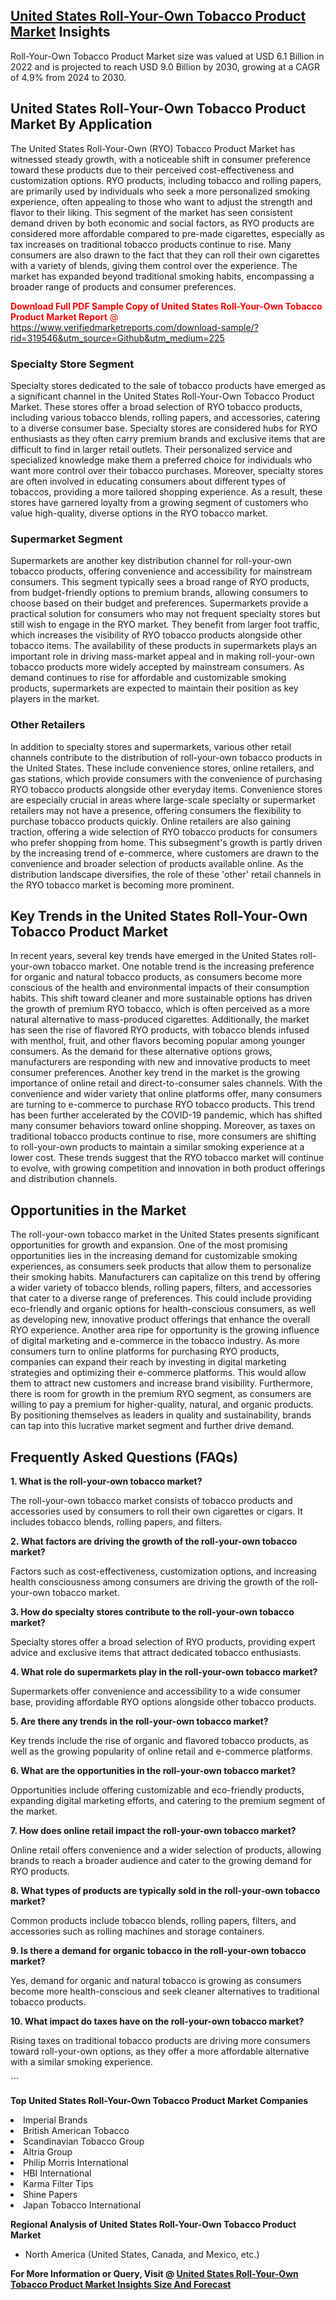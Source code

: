 <h2><a href="https://www.verifiedmarketreports.com/download-sample/?rid=319546&amp;utm_source=Github&amp;utm_medium=225" target="_blank">United States Roll-Your-Own Tobacco Product Market</a> Insights</h2><p>Roll-Your-Own Tobacco Product Market size was valued at USD 6.1 Billion in 2022 and is projected to reach USD 9.0 Billion by 2030, growing at a CAGR of 4.9% from 2024 to 2030.</p><p> <h2>United States Roll-Your-Own Tobacco Product Market By Application</h2> <p>The United States Roll-Your-Own (RYO) Tobacco Product Market has witnessed steady growth, with a noticeable shift in consumer preference toward these products due to their perceived cost-effectiveness and customization options. RYO products, including tobacco and rolling papers, are primarily used by individuals who seek a more personalized smoking experience, often appealing to those who want to adjust the strength and flavor to their liking. This segment of the market has seen consistent demand driven by both economic and social factors, as RYO products are considered more affordable compared to pre-made cigarettes, especially as tax increases on traditional tobacco products continue to rise. Many consumers are also drawn to the fact that they can roll their own cigarettes with a variety of blends, giving them control over the experience. The market has expanded beyond traditional smoking habits, encompassing a broader range of products and consumer preferences. <p><span class=""><span style="color: #ff0000;"><strong>Download Full PDF Sample Copy of United States Roll-Your-Own Tobacco Product Market Report</strong> @ </span><a href="https://www.verifiedmarketreports.com/download-sample/?rid=319546&amp;utm_source=Github&amp;utm_medium=225" target="_blank">https://www.verifiedmarketreports.com/download-sample/?rid=319546&amp;utm_source=Github&amp;utm_medium=225</a></span></p></p> <h3>Specialty Store Segment</h3> <p>Specialty stores dedicated to the sale of tobacco products have emerged as a significant channel in the United States Roll-Your-Own Tobacco Product Market. These stores offer a broad selection of RYO tobacco products, including various tobacco blends, rolling papers, and accessories, catering to a diverse consumer base. Specialty stores are considered hubs for RYO enthusiasts as they often carry premium brands and exclusive items that are difficult to find in larger retail outlets. Their personalized service and specialized knowledge make them a preferred choice for individuals who want more control over their tobacco purchases. Moreover, specialty stores are often involved in educating consumers about different types of tobaccos, providing a more tailored shopping experience. As a result, these stores have garnered loyalty from a growing segment of customers who value high-quality, diverse options in the RYO tobacco market. <h3>Supermarket Segment</h3> <p>Supermarkets are another key distribution channel for roll-your-own tobacco products, offering convenience and accessibility for mainstream consumers. This segment typically sees a broad range of RYO products, from budget-friendly options to premium brands, allowing consumers to choose based on their budget and preferences. Supermarkets provide a practical solution for consumers who may not frequent specialty stores but still wish to engage in the RYO market. They benefit from larger foot traffic, which increases the visibility of RYO tobacco products alongside other tobacco items. The availability of these products in supermarkets plays an important role in driving mass-market appeal and in making roll-your-own tobacco products more widely accepted by mainstream consumers. As demand continues to rise for affordable and customizable smoking products, supermarkets are expected to maintain their position as key players in the market. <h3>Other Retailers</h3> <p>In addition to specialty stores and supermarkets, various other retail channels contribute to the distribution of roll-your-own tobacco products in the United States. These include convenience stores, online retailers, and gas stations, which provide consumers with the convenience of purchasing RYO tobacco products alongside other everyday items. Convenience stores are especially crucial in areas where large-scale specialty or supermarket retailers may not have a presence, offering consumers the flexibility to purchase tobacco products quickly. Online retailers are also gaining traction, offering a wide selection of RYO tobacco products for consumers who prefer shopping from home. This subsegment's growth is partly driven by the increasing trend of e-commerce, where customers are drawn to the convenience and broader selection of products available online. As the distribution landscape diversifies, the role of these 'other' retail channels in the RYO tobacco market is becoming more prominent. <h2>Key Trends in the United States Roll-Your-Own Tobacco Product Market</h2> <p>In recent years, several key trends have emerged in the United States roll-your-own tobacco market. One notable trend is the increasing preference for organic and natural tobacco products, as consumers become more conscious of the health and environmental impacts of their consumption habits. This shift toward cleaner and more sustainable options has driven the growth of premium RYO tobacco, which is often perceived as a more natural alternative to mass-produced cigarettes. Additionally, the market has seen the rise of flavored RYO products, with tobacco blends infused with menthol, fruit, and other flavors becoming popular among younger consumers. As the demand for these alternative options grows, manufacturers are responding with new and innovative products to meet consumer preferences. Another key trend in the market is the growing importance of online retail and direct-to-consumer sales channels. With the convenience and wider variety that online platforms offer, many consumers are turning to e-commerce to purchase RYO tobacco products. This trend has been further accelerated by the COVID-19 pandemic, which has shifted many consumer behaviors toward online shopping. Moreover, as taxes on traditional tobacco products continue to rise, more consumers are shifting to roll-your-own products to maintain a similar smoking experience at a lower cost. These trends suggest that the RYO tobacco market will continue to evolve, with growing competition and innovation in both product offerings and distribution channels. <h2>Opportunities in the Market</h2> <p>The roll-your-own tobacco market in the United States presents significant opportunities for growth and expansion. One of the most promising opportunities lies in the increasing demand for customizable smoking experiences, as consumers seek products that allow them to personalize their smoking habits. Manufacturers can capitalize on this trend by offering a wider variety of tobacco blends, rolling papers, filters, and accessories that cater to a diverse range of preferences. This could include providing eco-friendly and organic options for health-conscious consumers, as well as developing new, innovative product offerings that enhance the overall RYO experience. Another area ripe for opportunity is the growing influence of digital marketing and e-commerce in the tobacco industry. As more consumers turn to online platforms for purchasing RYO products, companies can expand their reach by investing in digital marketing strategies and optimizing their e-commerce platforms. This would allow them to attract new customers and increase brand visibility. Furthermore, there is room for growth in the premium RYO segment, as consumers are willing to pay a premium for higher-quality, natural, and organic products. By positioning themselves as leaders in quality and sustainability, brands can tap into this lucrative market segment and further drive demand. <h2>Frequently Asked Questions (FAQs)</h2> <p><strong>1. What is the roll-your-own tobacco market?</strong></p> <p>The roll-your-own tobacco market consists of tobacco products and accessories used by consumers to roll their own cigarettes or cigars. It includes tobacco blends, rolling papers, and filters.</p> <p><strong>2. What factors are driving the growth of the roll-your-own tobacco market?</strong></p> <p>Factors such as cost-effectiveness, customization options, and increasing health consciousness among consumers are driving the growth of the roll-your-own tobacco market.</p> <p><strong>3. How do specialty stores contribute to the roll-your-own tobacco market?</strong></p> <p>Specialty stores offer a broad selection of RYO products, providing expert advice and exclusive items that attract dedicated tobacco enthusiasts.</p> <p><strong>4. What role do supermarkets play in the roll-your-own tobacco market?</strong></p> <p>Supermarkets offer convenience and accessibility to a wide consumer base, providing affordable RYO options alongside other tobacco products.</p> <p><strong>5. Are there any trends in the roll-your-own tobacco market?</strong></p> <p>Key trends include the rise of organic and flavored tobacco products, as well as the growing popularity of online retail and e-commerce platforms.</p> <p><strong>6. What are the opportunities in the roll-your-own tobacco market?</strong></p> <p>Opportunities include offering customizable and eco-friendly products, expanding digital marketing efforts, and catering to the premium segment of the market.</p> <p><strong>7. How does online retail impact the roll-your-own tobacco market?</strong></p> <p>Online retail offers convenience and a wider selection of products, allowing brands to reach a broader audience and cater to the growing demand for RYO products.</p> <p><strong>8. What types of products are typically sold in the roll-your-own tobacco market?</strong></p> <p>Common products include tobacco blends, rolling papers, filters, and accessories such as rolling machines and storage containers.</p> <p><strong>9. Is there a demand for organic tobacco in the roll-your-own tobacco market?</strong></p> <p>Yes, demand for organic and natural tobacco is growing as consumers become more health-conscious and seek cleaner alternatives to traditional tobacco products.</p> <p><strong>10. What impact do taxes have on the roll-your-own tobacco market?</strong></p> <p>Rising taxes on traditional tobacco products are driving more consumers toward roll-your-own options, as they offer a more affordable alternative with a similar smoking experience.</p> ```</p><p><strong>Top United States Roll-Your-Own Tobacco Product Market Companies</strong></p><div data-test-id=""><p><li>Imperial Brands</li><li> British American Tobacco</li><li> Scandinavian Tobacco Group</li><li> Altria Group</li><li> Philip Morris International</li><li> HBI International</li><li> Karma Filter Tips</li><li> Shine Papers</li><li> Japan Tobacco International</li></p><div><strong>Regional Analysis of&nbsp;United States Roll-Your-Own Tobacco Product Market</strong></div><ul><li dir="ltr"><p dir="ltr">North America&nbsp;(United States, Canada, and Mexico, etc.)</p></li></ul><p><strong>For More Information or Query, Visit @&nbsp;</strong><strong><a href="https://www.verifiedmarketreports.com/product/roll-your-own-tobacco-product-market/?utm_source=Github&amp;utm_medium=225" target="_blank">United States Roll-Your-Own Tobacco Product Market Insights Size And Forecast</a></strong></p></div>

